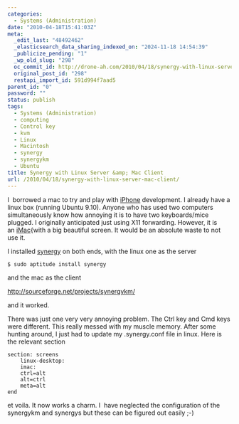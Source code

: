 ```yaml
---
categories:
  - Systems (Administration)
date: "2010-04-18T15:41:03Z"
meta:
  _edit_last: "48492462"
  _elasticsearch_data_sharing_indexed_on: "2024-11-18 14:54:39"
  _publicize_pending: "1"
  _wp_old_slug: "298"
  oc_commit_id: http://drone-ah.com/2010/04/18/synergy-with-linux-server-mac-client/1271605270
  original_post_id: "298"
  restapi_import_id: 591d994f7aad5
parent_id: "0"
password: ""
status: publish
tags:
  - Systems (Administration)
  - computing
  - Control key
  - kvm
  - Linux
  - Macintosh
  - synergy
  - synergykm
  - Ubuntu
title: Synergy with Linux Server &amp; Mac Client
url: /2010/04/18/synergy-with-linux-server-mac-client/
---
```


I  borrowed a mac to try and play
with [iPhone](http://en.wikipedia.org/wiki/IPhone) development. I already have a
linux box (running Ubuntu 9.10). Anyone who has used two computers
simultaneously know how annoying it is to have two keyboards/mice plugged. I
originally anticipated just using X11 forwarding. However, it is
an [iMac](http://en.wikipedia.org/wiki/IMac){with a big beautiful screen. It
would be an absolute waste to not use it.

I installed [synergy](http://en.wikipedia.org/wiki/Synergy%20%28software%29) on
both ends, with the linux one as the server

```bash
$ sudo aptitude install synergy
```

and the mac as the client

http://sourceforge.net/projects/synergykm/

and it worked.

There was just one very very annoying problem. The Ctrl key and Cmd keys were
different. This really messed with my muscle memory. After some hunting around,
I just had to update my .synergy.conf file in linux. Here is the relevant
section

```
section: screens
    linux-desktop:
    imac:
    ctrl=alt
    alt=ctrl
    meta=alt
end
```

et voila. It now works a charm. I  have neglected the configuration of the
synergykm and synergys but these can be figured out easily ;-)
